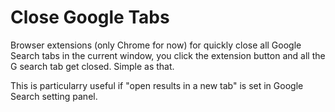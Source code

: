 # Close Google Tabs

Browser extensions (only Chrome for now) for quickly close all Google Search tabs in the current window, you click the extension button and all the G search tab get closed. Simple as that.

This is particularry useful if "open results in a new tab" is set in Google Search setting panel.

